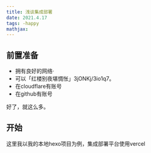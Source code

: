 ```yaml
---
title: 浅谈集成部署
date: 2021.4.17
tags: -happy
mathjax: 
---
```


## 前置准备
+ 拥有良好的网络·
+ 可以「红楼别夜堪惆怅」3jONKj/3io1q7。
+ 在cloudflare有账号
+ 在github有账号

好了，就这么多。

## 开始
  这里我以我的本地hexo项目为例，集成部署平台使用vercel